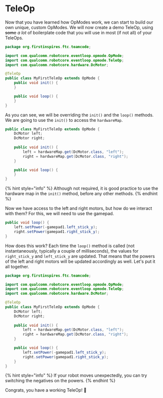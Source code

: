 # TeleOp

Now that you have learned how OpModes work, we can start to build our own unique, custom OpModes. We will now create a demo TeleOp, using ~~some~~ _a lot_ of boilerplate code that you will use in most \(if not all\) of your TeleOps.

```java
package org.firstinspires.ftc.teamcode;

import com.qualcomm.robotcore.eventloop.opmode.OpMode;
import com.qualcomm.robotcore.eventloop.opmode.TeleOp;
import com.qualcomm.robotcore.hardware.DcMotor;

@TeleOp
public class MyFirstTeleOp extends OpMode {
    public void init() {
    }

    public void loop() {
    }
}
```

As you can see, we will be overriding the `init()` and the `loop()` methods. We are going to use the `init()` to access the `hardwareMap`.

```java
public class MyFirstTeleOp extends OpMode {
    DcMotor left;
    DcMotor right;
    
    public void init() {
        left = hardwareMap.get(DcMotor.class, "left");
        right = hardwareMap.get(DcMotor.class, "right");
    }

    public void loop() {
    }
}
```

{% hint style="info" %}
Although not required, it is good practice to use the hardware map in the `init()` method, before any other methods.
{% endhint %}

Now we have access to the left and right motors, but how do we interact with them? For this, we will need to use the gamepad.

```java
public void loop() {
    left.setPower(-gamepad1.left_stick_y);
    right.setPower(gamepad1.right_stick_y);
}
```

How does this work? Each time the `loop()` method is called \(not instantaneously, typically a couple of milliseconds\), the values for `right_stick_y` and `left_stick_y` are updated. That means that the powers of the left and right motors will be updated accordingly as well. Let's put it all together.

```java
package org.firstinspires.ftc.teamcode;

import com.qualcomm.robotcore.eventloop.opmode.OpMode;
import com.qualcomm.robotcore.eventloop.opmode.TeleOp;
import com.qualcomm.robotcore.hardware.DcMotor;

@TeleOp
public class MyFirstTeleOp extends OpMode {
    DcMotor left;
    DcMotor right;
    
    public void init() {
        left = hardwareMap.get(DcMotor.class, "left");
        right = hardwareMap.get(DcMotor.class, "right");
    }

    public void loop() {
        left.setPower(-gamepad1.left_stick_y);
        right.setPower(gamepad1.right_stick_y);
    }
}
```

{% hint style="info" %}
If your robot moves unexpectedly, you can try switching the negatives on the powers.
{% endhint %}

Congrats, you have a working TeleOp! 🎉

